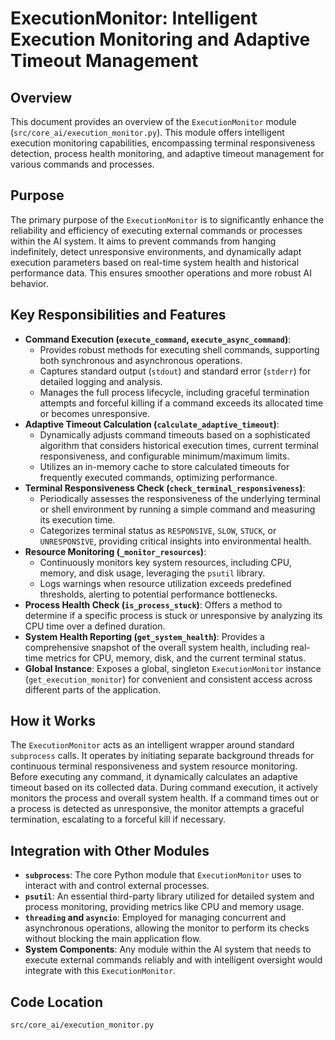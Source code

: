 # ExecutionMonitor: Intelligent Execution Monitoring and Adaptive Timeout Management

## Overview

This document provides an overview of the `ExecutionMonitor` module (`src/core_ai/execution_monitor.py`). This module offers intelligent execution monitoring capabilities, encompassing terminal responsiveness detection, process health monitoring, and adaptive timeout management for various commands and processes.

## Purpose

The primary purpose of the `ExecutionMonitor` is to significantly enhance the reliability and efficiency of executing external commands or processes within the AI system. It aims to prevent commands from hanging indefinitely, detect unresponsive environments, and dynamically adapt execution parameters based on real-time system health and historical performance data. This ensures smoother operations and more robust AI behavior.

## Key Responsibilities and Features

*   **Command Execution (`execute_command`, `execute_async_command`)**:
    *   Provides robust methods for executing shell commands, supporting both synchronous and asynchronous operations.
    *   Captures standard output (`stdout`) and standard error (`stderr`) for detailed logging and analysis.
    *   Manages the full process lifecycle, including graceful termination attempts and forceful killing if a command exceeds its allocated time or becomes unresponsive.
*   **Adaptive Timeout Calculation (`calculate_adaptive_timeout`)**:
    *   Dynamically adjusts command timeouts based on a sophisticated algorithm that considers historical execution times, current terminal responsiveness, and configurable minimum/maximum limits.
    *   Utilizes an in-memory cache to store calculated timeouts for frequently executed commands, optimizing performance.
*   **Terminal Responsiveness Check (`check_terminal_responsiveness`)**:
    *   Periodically assesses the responsiveness of the underlying terminal or shell environment by running a simple command and measuring its execution time.
    *   Categorizes terminal status as `RESPONSIVE`, `SLOW`, `STUCK`, or `UNRESPONSIVE`, providing critical insights into environmental health.
*   **Resource Monitoring (`_monitor_resources`)**:
    *   Continuously monitors key system resources, including CPU, memory, and disk usage, leveraging the `psutil` library.
    *   Logs warnings when resource utilization exceeds predefined thresholds, alerting to potential performance bottlenecks.
*   **Process Health Check (`is_process_stuck`)**: Offers a method to determine if a specific process is stuck or unresponsive by analyzing its CPU time over a defined duration.
*   **System Health Reporting (`get_system_health`)**: Provides a comprehensive snapshot of the overall system health, including real-time metrics for CPU, memory, disk, and the current terminal status.
*   **Global Instance**: Exposes a global, singleton `ExecutionMonitor` instance (`get_execution_monitor`) for convenient and consistent access across different parts of the application.

## How it Works

The `ExecutionMonitor` acts as an intelligent wrapper around standard `subprocess` calls. It operates by initiating separate background threads for continuous terminal responsiveness and system resource monitoring. Before executing any command, it dynamically calculates an adaptive timeout based on its collected data. During command execution, it actively monitors the process and overall system health. If a command times out or a process is detected as unresponsive, the monitor attempts a graceful termination, escalating to a forceful kill if necessary.

## Integration with Other Modules

*   **`subprocess`**: The core Python module that `ExecutionMonitor` uses to interact with and control external processes.
*   **`psutil`**: An essential third-party library utilized for detailed system and process monitoring, providing metrics like CPU and memory usage.
*   **`threading` and `asyncio`**: Employed for managing concurrent and asynchronous operations, allowing the monitor to perform its checks without blocking the main application flow.
*   **System Components**: Any module within the AI system that needs to execute external commands reliably and with intelligent oversight would integrate with this `ExecutionMonitor`.

## Code Location

`src/core_ai/execution_monitor.py`